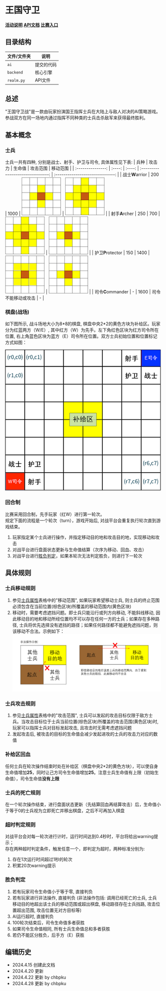 # 王国守卫

[**活动说明**](https://docs.qq.com/doc/DRU5sZnRaYkFDTnhh) [**API文档**](https://docs.qq.com/doc/p/49bd7bfd5b148979208d4ca14fe34d90c5e68f94)  [**比赛入口**](https://ai-arena.qq.com/arena-entry?seasonId=mpg98MZYyeQa)

## 目录结构

| 文件/文件夹 | 说明       |
| ----------- | ---------- |
| `ai`        | 提交的代码 |
| `backend`   | 核心引擎   |
| `realm.py`  | API文件    |



## 总述

"王国守卫战"是一款由玩家扮演国王指挥士兵在大陆上与敌人对决的AI策略游戏。<br>
参战双方在同一场地内通过指挥不同种类的士兵击杀敌军来获得最终胜利。

## 基本概念

### 士兵

士兵一共有四种, 分别是战士、射手、护卫与司令, 具体属性见下表:
|       兵种        | 攻击力 | 生命值 |             攻击范围              |             移动范围             |
| :---------------: | :----: | :----: | :-------------------------------: | :------------------------------: |
|  战士**W**arrior  |  200   |  1000  | ![Range1](./pictures/Range1.png)  | ![Range2](./pictures/Range2.png) |
|  射手**A**rcher   |  250   |  700   | ![Range2](./pictures/Range2.png)  | ![Range1](./pictures/Range1.png) |
| 护卫**P**rotector |  150   |  1400  | ![Range1](./pictures/Range1a.png) | ![Range1](./pictures/Range1.png) |
| 司令**C**ommander |   -    |  1600  |        司令不能移动或攻击         |                -                 |

### 棋盘(战场)

如下图所示, 战斗场地大小为8\*8的棋盘, 棋盘中央2*2的黄色方块为补给区。玩家分为红蓝两方（W/E）, 其中红方（W）为先手。左下角红色区块为红方司令所在位置, 右上角蓝色区块为蓝方（E）司令所在位置。双方士兵初始位置和位置标记方式如图：

![Board](./pictures/Board.png)

### 回合制

比赛采用回合制，先手玩家（红W）进行第一轮次。<br>
规定下面的流程是一个轮次（turn），游戏开始后, 对战平台会重复执行轮次直到游戏结束。

   1. 玩家指定某个士兵进行操作，并指定移动目的地和攻击目的地，实现移动和攻击
   2. 对战平台进行盘面状态更新与生命值结算（次序为移动、回血、攻击）
   3. 对战平台进行[胜负判定](#胜负判定)，如果本轮次无法判定胜负，则进行下一轮次

## 具体规则

### 士兵移动规则

1. 参见[士兵属性](#士兵)表格中的"移动范围", 如果玩家希望移动士兵, 则士兵的终止范围必须包含在当前位置(棕色区块)所覆盖的移动范围内(黄色区块)
2. 移动时，需要考虑遮挡问题。即士兵只能沿行或列方向移动, 不能斜线移动, 因此移动目的地和移动所经位置均不可以存在任何一方的士兵；如果存在多种路径, 士兵将优先选择没有遮挡的路径；如果任何路径都不能避免遮挡问题，则该移动不合法。示例如下：
![Move](./pictures/Move.png)


### 士兵攻击规则

1. 参见[士兵属性](#士兵)表格中的"攻击范围", 士兵可以发起的攻击目标仅限于敌方士兵。当攻击目标位于士兵当前位置(棕色区块)所覆盖的攻击范围(黄色区块)时, 玩家可以指挥士兵对目标发起攻击, 且攻击时无需考虑遮挡问题
2. 发起攻击后, 被攻击的目标的生命值会减少发起进攻的士兵的攻击力对应的数值

### 补给区回血

任何士兵在轮次操作结束时处在补给区（棋盘中央2\*2的黄色方块），可以使自身生命值增加**25**，同时让己方司令生命值增加**25**。注意士兵生命值有上限（初始生命值），司令生命值**没有上限**

### 士兵的死亡规则

在一个轮次操作结束，进行盘面状态更新（先结算回血再结算攻击）后，生命值小于等于0的士兵视为立即死亡并移出棋盘，之后不可再加入棋盘

### 超时判定规则
对战平台会对每一轮次进行计时，运行时间达到0.4秒时，平台将给出warning提示； <br>
存在两种超时判定条件，触发任意一个，即判定为超时，两种标准分别为:
1. 存在1次运行时间超过1秒的轮次
2. 积累20次warning提示

### 胜负判定

   1. 若有玩家司令生命值小于等于零, 直接判负
   2. 若有玩家进行非法操作, 直接判负 (非法操作包括: 调用已经死亡的士兵, 士兵移动目的地超出该士兵的移动范围或超出棋盘, 移动路径存在士兵挡路, 攻击位置超出范围, 攻击位置无对方目标等)
   3. AI运行超时, 直接判负
   4. 100轮次结束后，司令生命值多者获胜
   5. 如果司令生命值相同, 所有士兵生命值总和多者获胜
   6. 若仍不能区分胜负，后手方（E）获胜

## 编辑历史

- 2024.4.15 创建此文档
- 2024.4.20 更新
- 2024.4.22 更新 by chbpku
- 2024.4.28 更新 by chbpku